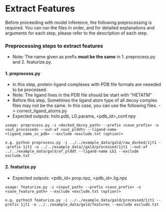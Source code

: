 # Extract Features
Before proceeding with model inference, the following preprocessing is required. You can run the files in order, and for detailed explanations and arguments for each step, please refer to the description of each step.

### Preprocessing steps to extract features
- Note: The name given as prefix **must be the same** in 1. preprocess.py and 2. featurize.py.
#### 1. preprocess.py
* In this step, protein-ligand complexes with PDB file formats are neeeded to be processed.
* Note: The ligand lines in the PDB file should be start with "HETATM"
* Before this step, Sometimes the ligand atom type of all decoy complex files may not be the same. In this case, you can use the following files. ->  correct_ligand_atoms.py
* Expected outputs: holo.pdb, LG.params, <pdb_id>_conf.npy
```
usage: preprocess.py -i <docked_decoy_path> --prefix <save_prefix> -o <out_processed> --out-af <out_plddt> --ligand-name <ligand_name_in_pdb> --exclude <exclude.txt (option)>

e.g. python preprocess.py -i ../../example_data/gald/raw_docked/1jt1 --prefix 1jt1 -o ../../example_data//gald/processed/1jt1 --out-af ../../example_data/gald/af_plddt --ligand-name LG1 --exclude exclude.txt
```

#### 2. featurize.py
* Expected outputs: <pdb_id>.prop.npz, <pdb_id>.lig.npz
```
usage: featurize.py -i <input_path> --prefix <save_prefix> -o <save_feature_path> --exclude <exclude.txt (option)>

e.g. python3 featurize.py -i ../../example_data/gald/processed/1jt1 --prefix 1jt1 -o ../../example_data/gald/features --exclude exclude.txt
```

